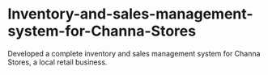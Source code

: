 # Inventory-and-sales-management-system-for-Channa-Stores
Developed a complete inventory and sales management system for Channa Stores, a local retail business. 
